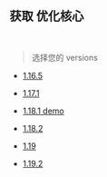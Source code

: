 ## 获取 优化核心

<br />

> 选择您的 versions

- [1.16.5](1.16.5.md)

- [1.17.1](1.17.1.md)

- [1.18.1 demo](1.18.1_warning.md)

- [1.18.2](1.18.2.md)

- [1.19](1.19.md)

- [1.19.2](1.19.2.md)